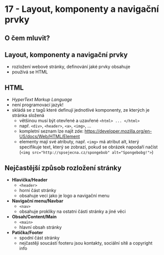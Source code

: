 # 17 - Layout, komponenty a navigační prvky
## O čem mluvit?
## Layout, komponenty a navigační prvky
- rozložení webové stránky, definování jaké prvky obsahuje
- používá se HTML

## HTML
- *HyperText Markup Language*
- není programovací jazyk!
- skládá se z tagů které definují jednotlivé komponenty, ze kterých je stránka složená
	- většinou musí být otevřené a uzavřené `<html> ... </html>`
	- např. `<div>`, `<header>`, `<a>`, `<img>`, ...
	- kompletní seznam lze najít zde: https://developer.mozilla.org/en-US/docs/Web/HTML/Element
	- elementy mají své atributy, např. `<img>` má atribut alt, který specifikuje text, který se zobrazí, pokud se obrázek napodaří načíst (`<img src="http://spsejecna.cz/spongebob" alt="Spongebobg!">`)
## Nejčastější způsob rozložení stránky
- **Hlavička/Header**	
	- `<header>`
	- horní část stránky
	- obsahuje veci jako je logo a navigační menu
- **Navigační menu/Navbar**
	- `<nav>`
	- obsahuje prokliky na ostatni části stránky a jiné věci
- **Obsah/Content/Main**
	- `<main>`
	- hlavní obsah stránky
- **Patička/Footer**
	- spodní část stránky
	- nejčastěji soucástí footeru jsou kontakty, sociální sítě a copyright info
